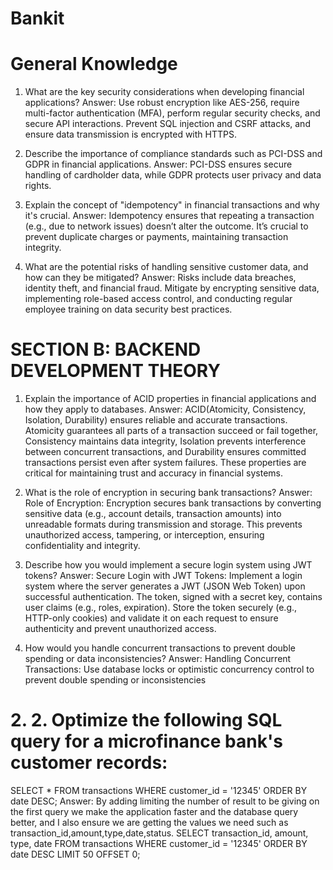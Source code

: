 # Bankit
# General Knowledge

1. What are the key security considerations when developing financial applications?
Answer: Use robust encryption like AES-256, require multi-factor authentication (MFA), perform regular security checks, and secure API interactions. Prevent SQL injection and CSRF attacks, and ensure data transmission is encrypted with HTTPS.

2. Describe the importance of compliance standards such as PCI-DSS and GDPR in financial applications.
Answer: PCI-DSS ensures secure handling of cardholder data, while GDPR protects user privacy and data rights. 

3. Explain the concept of "idempotency" in financial transactions and why it's crucial.
Answer: Idempotency ensures that repeating a transaction (e.g., due to network issues) doesn’t alter the outcome. It’s crucial to prevent duplicate charges or payments, maintaining transaction integrity.

4. What are the potential risks of handling sensitive customer data, and how can they be mitigated?
Answer:  Risks include data breaches, identity theft, and financial fraud. Mitigate by encrypting sensitive data, implementing role-based access control, and conducting regular employee training on data security best practices.


# SECTION B: BACKEND DEVELOPMENT THEORY
1. Explain the importance of ACID properties in financial applications and how they apply to databases.
Answer: ACID(Atomicity, Consistency, Isolation, Durability) ensures reliable and accurate transactions. Atomicity guarantees all parts of a transaction succeed or fail together, Consistency maintains data integrity, Isolation prevents interference between concurrent transactions, and Durability ensures committed transactions persist even after system failures. These properties are critical for maintaining trust and accuracy in financial systems.

2. What is the role of encryption in securing bank transactions?
Answer:  Role of Encryption: Encryption secures bank transactions by converting sensitive data (e.g., account details, transaction amounts) into unreadable formats during transmission and storage. This prevents unauthorized access, tampering, or interception, ensuring confidentiality and integrity.

3. Describe how you would implement a secure login system using JWT tokens?
Answer: Secure Login with JWT Tokens: Implement a login system where the server generates a JWT (JSON Web Token) upon successful authentication. The token, signed with a secret key, contains user claims (e.g., roles, expiration). Store the token securely (e.g., HTTP-only cookies) and validate it on each request to ensure authenticity and prevent unauthorized access.

4. How would you handle concurrent transactions to prevent double spending or data inconsistencies?
Answer: Handling Concurrent Transactions: Use database locks or optimistic concurrency control to prevent double spending or inconsistencies

# 2. 2. Optimize the following SQL query for a microfinance bank's customer records:
SELECT * FROM transactions WHERE customer_id = '12345' ORDER BY date
DESC;
Answer: By adding limiting the number of result to be giving on the first query we make the application faster and the database query better, and I also ensure we are getting the values we need such as transaction_id,amount,type,date,status.
SELECT transaction_id, amount, type, date 
FROM transactions 
WHERE customer_id = '12345' 
ORDER BY date DESC 
LIMIT 50 OFFSET 0;
